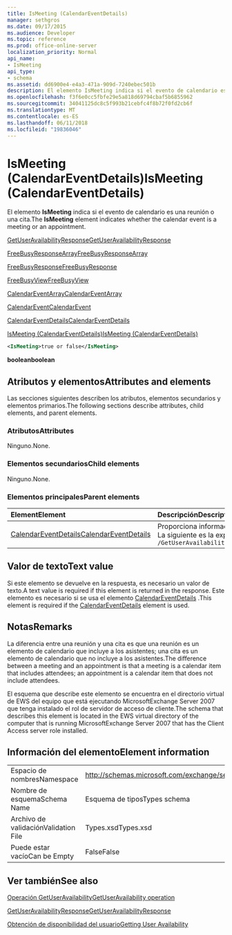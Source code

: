 ```yaml
---
title: IsMeeting (CalendarEventDetails)
manager: sethgros
ms.date: 09/17/2015
ms.audience: Developer
ms.topic: reference
ms.prod: office-online-server
localization_priority: Normal
api_name:
- IsMeeting
api_type:
- schema
ms.assetid: dd6900e4-e4a3-471a-909d-7240ebec501b
description: El elemento IsMeeting indica si el evento de calendario es una reunión o una cita.
ms.openlocfilehash: f3f6e0cc5fbfe29e5a818d69794cbaf5b6855962
ms.sourcegitcommit: 34041125dc8c5f993b21cebfc4f8b72f0fd2cb6f
ms.translationtype: MT
ms.contentlocale: es-ES
ms.lasthandoff: 06/11/2018
ms.locfileid: "19836046"
---
```

# <a name="ismeeting-calendareventdetails"></a><span data-ttu-id="4eb8f-103">IsMeeting (CalendarEventDetails)</span><span class="sxs-lookup"><span data-stu-id="4eb8f-103">IsMeeting (CalendarEventDetails)</span></span>

<span data-ttu-id="4eb8f-104">El elemento **IsMeeting** indica si el evento de calendario es una reunión o una cita.</span><span class="sxs-lookup"><span data-stu-id="4eb8f-104">The **IsMeeting** element indicates whether the calendar event is a meeting or an appointment.</span></span> 
  
[<span data-ttu-id="4eb8f-105">GetUserAvailabilityResponse</span><span class="sxs-lookup"><span data-stu-id="4eb8f-105">GetUserAvailabilityResponse</span></span>](getuseravailabilityresponse.md)
  
[<span data-ttu-id="4eb8f-106">FreeBusyResponseArray</span><span class="sxs-lookup"><span data-stu-id="4eb8f-106">FreeBusyResponseArray</span></span>](freebusyresponsearray.md)
  
[<span data-ttu-id="4eb8f-107">FreeBusyResponse</span><span class="sxs-lookup"><span data-stu-id="4eb8f-107">FreeBusyResponse</span></span>](freebusyresponse.md)
  
[<span data-ttu-id="4eb8f-108">FreeBusyView</span><span class="sxs-lookup"><span data-stu-id="4eb8f-108">FreeBusyView</span></span>](freebusyview.md)
  
[<span data-ttu-id="4eb8f-109">CalendarEventArray</span><span class="sxs-lookup"><span data-stu-id="4eb8f-109">CalendarEventArray</span></span>](calendareventarray.md)
  
[<span data-ttu-id="4eb8f-110">CalendarEvent</span><span class="sxs-lookup"><span data-stu-id="4eb8f-110">CalendarEvent</span></span>](calendarevent.md)
  
[<span data-ttu-id="4eb8f-111">CalendarEventDetails</span><span class="sxs-lookup"><span data-stu-id="4eb8f-111">CalendarEventDetails</span></span>](calendareventdetails.md)
  
[<span data-ttu-id="4eb8f-112">IsMeeting (CalendarEventDetails)</span><span class="sxs-lookup"><span data-stu-id="4eb8f-112">IsMeeting (CalendarEventDetails)</span></span>](ismeeting-calendareventdetails.md)
  
```xml
<IsMeeting>true or false</IsMeeting>
```

 <span data-ttu-id="4eb8f-113">**boolean**</span><span class="sxs-lookup"><span data-stu-id="4eb8f-113">**boolean**</span></span>
## <a name="attributes-and-elements"></a><span data-ttu-id="4eb8f-114">Atributos y elementos</span><span class="sxs-lookup"><span data-stu-id="4eb8f-114">Attributes and elements</span></span>

<span data-ttu-id="4eb8f-115">Las secciones siguientes describen los atributos, elementos secundarios y elementos primarios.</span><span class="sxs-lookup"><span data-stu-id="4eb8f-115">The following sections describe attributes, child elements, and parent elements.</span></span>
  
### <a name="attributes"></a><span data-ttu-id="4eb8f-116">Atributos</span><span class="sxs-lookup"><span data-stu-id="4eb8f-116">Attributes</span></span>

<span data-ttu-id="4eb8f-117">Ninguno.</span><span class="sxs-lookup"><span data-stu-id="4eb8f-117">None.</span></span>
  
### <a name="child-elements"></a><span data-ttu-id="4eb8f-118">Elementos secundarios</span><span class="sxs-lookup"><span data-stu-id="4eb8f-118">Child elements</span></span>

<span data-ttu-id="4eb8f-119">Ninguno.</span><span class="sxs-lookup"><span data-stu-id="4eb8f-119">None.</span></span>
  
### <a name="parent-elements"></a><span data-ttu-id="4eb8f-120">Elementos principales</span><span class="sxs-lookup"><span data-stu-id="4eb8f-120">Parent elements</span></span>

|<span data-ttu-id="4eb8f-121">**Element**</span><span class="sxs-lookup"><span data-stu-id="4eb8f-121">**Element**</span></span>|<span data-ttu-id="4eb8f-122">**Descripción**</span><span class="sxs-lookup"><span data-stu-id="4eb8f-122">**Description**</span></span>|
|:-----|:-----|
|[<span data-ttu-id="4eb8f-123">CalendarEventDetails</span><span class="sxs-lookup"><span data-stu-id="4eb8f-123">CalendarEventDetails</span></span>](calendareventdetails.md) <br/> |<span data-ttu-id="4eb8f-124">Proporciona información adicional para un evento del calendario.</span><span class="sxs-lookup"><span data-stu-id="4eb8f-124">Provides additional information for a calendar event.</span></span>  <br/> <span data-ttu-id="4eb8f-125">La siguiente es la expresión de XPath para este elemento:</span><span class="sxs-lookup"><span data-stu-id="4eb8f-125">The following is the XPath expression to this element:</span></span>  <br/>  `/GetUserAvailabilityResponse/FreeBusyResponseArray/FreeBusyResponse/FreeBusyView/CalendarEventArray/CalendarEvent[i]/CalendarEventDetails` <br/> |
   
## <a name="text-value"></a><span data-ttu-id="4eb8f-126">Valor de texto</span><span class="sxs-lookup"><span data-stu-id="4eb8f-126">Text value</span></span>

<span data-ttu-id="4eb8f-127">Si este elemento se devuelve en la respuesta, es necesario un valor de texto.</span><span class="sxs-lookup"><span data-stu-id="4eb8f-127">A text value is required if this element is returned in the response.</span></span> <span data-ttu-id="4eb8f-128">Este elemento es necesario si se usa el elemento [CalendarEventDetails](calendareventdetails.md) .</span><span class="sxs-lookup"><span data-stu-id="4eb8f-128">This element is required if the [CalendarEventDetails](calendareventdetails.md) element is used.</span></span> 
  
## <a name="remarks"></a><span data-ttu-id="4eb8f-129">Notas</span><span class="sxs-lookup"><span data-stu-id="4eb8f-129">Remarks</span></span>

<span data-ttu-id="4eb8f-130">La diferencia entre una reunión y una cita es que una reunión es un elemento de calendario que incluye a los asistentes; una cita es un elemento de calendario que no incluye a los asistentes.</span><span class="sxs-lookup"><span data-stu-id="4eb8f-130">The difference between a meeting and an appointment is that a meeting is a calendar item that includes attendees; an appointment is a calendar item that does not include attendees.</span></span>
  
<span data-ttu-id="4eb8f-131">El esquema que describe este elemento se encuentra en el directorio virtual de EWS del equipo que está ejecutando MicrosoftExchange Server 2007 que tenga instalado el rol de servidor de acceso de cliente.</span><span class="sxs-lookup"><span data-stu-id="4eb8f-131">The schema that describes this element is located in the EWS virtual directory of the computer that is running MicrosoftExchange Server 2007 that has the Client Access server role installed.</span></span>
  
## <a name="element-information"></a><span data-ttu-id="4eb8f-132">Información del elemento</span><span class="sxs-lookup"><span data-stu-id="4eb8f-132">Element information</span></span>

|||
|:-----|:-----|
|<span data-ttu-id="4eb8f-133">Espacio de nombres</span><span class="sxs-lookup"><span data-stu-id="4eb8f-133">Namespace</span></span>  <br/> |http://schemas.microsoft.com/exchange/services/2006/types  <br/> |
|<span data-ttu-id="4eb8f-134">Nombre de esquema</span><span class="sxs-lookup"><span data-stu-id="4eb8f-134">Schema Name</span></span>  <br/> |<span data-ttu-id="4eb8f-135">Esquema de tipos</span><span class="sxs-lookup"><span data-stu-id="4eb8f-135">Types schema</span></span>  <br/> |
|<span data-ttu-id="4eb8f-136">Archivo de validación</span><span class="sxs-lookup"><span data-stu-id="4eb8f-136">Validation File</span></span>  <br/> |<span data-ttu-id="4eb8f-137">Types.xsd</span><span class="sxs-lookup"><span data-stu-id="4eb8f-137">Types.xsd</span></span>  <br/> |
|<span data-ttu-id="4eb8f-138">Puede estar vacío</span><span class="sxs-lookup"><span data-stu-id="4eb8f-138">Can be Empty</span></span>  <br/> |<span data-ttu-id="4eb8f-139">False</span><span class="sxs-lookup"><span data-stu-id="4eb8f-139">False</span></span>  <br/> |
   
## <a name="see-also"></a><span data-ttu-id="4eb8f-140">Ver también</span><span class="sxs-lookup"><span data-stu-id="4eb8f-140">See also</span></span>



[<span data-ttu-id="4eb8f-141">Operación GetUserAvailability</span><span class="sxs-lookup"><span data-stu-id="4eb8f-141">GetUserAvailability operation</span></span>](getuseravailability-operation.md)
  
[<span data-ttu-id="4eb8f-142">GetUserAvailabilityResponse</span><span class="sxs-lookup"><span data-stu-id="4eb8f-142">GetUserAvailabilityResponse</span></span>](getuseravailabilityresponse.md)


[<span data-ttu-id="4eb8f-143">Obtención de disponibilidad del usuario</span><span class="sxs-lookup"><span data-stu-id="4eb8f-143">Getting User Availability</span></span>](http://msdn.microsoft.com/library/d4133fcb-9b0f-4e6b-aadf-a389da83516a%28Office.15%29.aspx)

